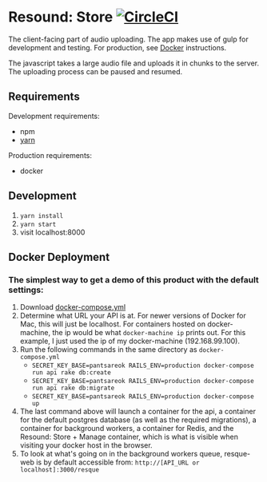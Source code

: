 
# Resound: Store [![CircleCI](https://circleci.com/gh/ProjectResound/store-upload.svg?style=svg)](https://circleci.com/gh/ProjectResound/store-upload)

The client-facing part of audio uploading.  The app makes use of gulp for development and testing.
For production, see [Docker](#docker) instructions. 

The javascript takes a large audio file and uploads it in chunks to the server.  The uploading process can be paused
and resumed.

## Requirements

Development requirements:

* npm
* [yarn](https://yarnpkg.com/en/docs/install)

Production requirements:

* docker


## Development

1. `yarn install`
1. `yarn start`
1. visit localhost:8000

## Docker Deployment

### The simplest way to get a demo of this product with the default settings:

1. Download [docker-compose.yml](prod/docker-compose.yml)
2. Determine what URL your API is at. For newer versions of Docker for Mac, this will just be localhost. For containers
hosted on docker-machine, the ip would be what `docker-machine ip` prints out. For this example, I just used the ip of my 
docker-machine (192.168.99.100).
3. Run the following commands in the same directory as `docker-compose.yml`
    * `SECRET_KEY_BASE=pantsareok RAILS_ENV=production docker-compose run api rake db:create`
    * `SECRET_KEY_BASE=pantsareok RAILS_ENV=production docker-compose run api rake db:migrate`
    * `SECRET_KEY_BASE=pantsareok RAILS_ENV=production docker-compose up`
4. The last command above will launch a container for the api, a container for the default postgres database (as well
as the required migrations), a container for background workers, a container for Redis, and the Resound: Store + Manage
container, which is what is visible when visiting your docker host in the browser.
5. To look at what's going on in the background workers queue, resque-web is by default accessible from:
    `http://[API_URL or localhost]:3000/resque`
